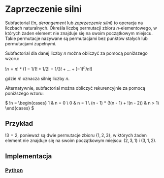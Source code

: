 # Zaprzeczenie silni

Subfactorial ($!n$, *derangement* lub *zaprzeczenie silni*) to operacja na liczbach naturalnych. Określa liczbę permutacji zbioru $n$-elementowego, w których żaden element nie znajduje się na swoim początkowym miejscu. Takie permutacje nazywane są permutacjami bez punktów stałych lub permutacjami zupełnymi.

Subfactorial dla danej liczby $n$ można obliczyć za pomocą poniższego wzoru:

$!n = n! * (1 - 1/1! + 1/2! - 1/3! + ... + (-1)^n/n!)$

gdzie $n!$ oznacza silnię liczby $n$.

Alternatywnie, subfactorial można obliczyć rekurencyjnie za pomocą poniższego wzoru:

$
!n =  \begin{cases} 
      1 & n = 0 \\
      0 & n = 1 \\
      (n - 1) * (!(n - 1) + !(n - 2)) & n > 1\\
   \end{cases}
$

## Przykład

$!3 = 2$, ponieważ są dwie permutacje zbioru $\{1, 2, 3\}$, w których żaden element nie znajduje się na swoim początkowym miejscu: $(2, 3, 1)$ i $(3, 1, 2)$.

## Implementacja

### [Python](../../programming/python/algorithms/integers/subfactorial.md)
